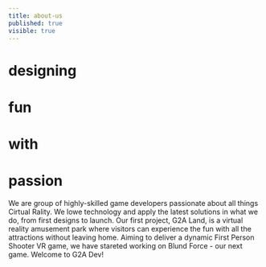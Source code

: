 ```yaml
---
title: about-us
published: true
visible: true
---
```


# designing
# fun
# with
# passion

We are group of highly-skilled game developers passionate about all things Cirtual Rality. We lowe technology and apply the latest solutions in what we do, from first designs to launch. Our first project, G2A Land, is a virtual reality amusement park where visitors can experience the fun with all the attractions without leaving home. Aiming to deliver a dynamic First Person Shooter VR game, we have stareted working on Blund Force - our next game. Welcome to G2A Dev!